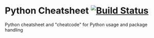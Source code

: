 # Python Cheatsheet [![Build Status](https://travis-ci.org/ggjersund/python-cheatsheet.svg?branch=master)](https://travis-ci.org/ggjersund/python-cheatsheet)
Python cheatsheet and "cheatcode" for Python usage and package handling
